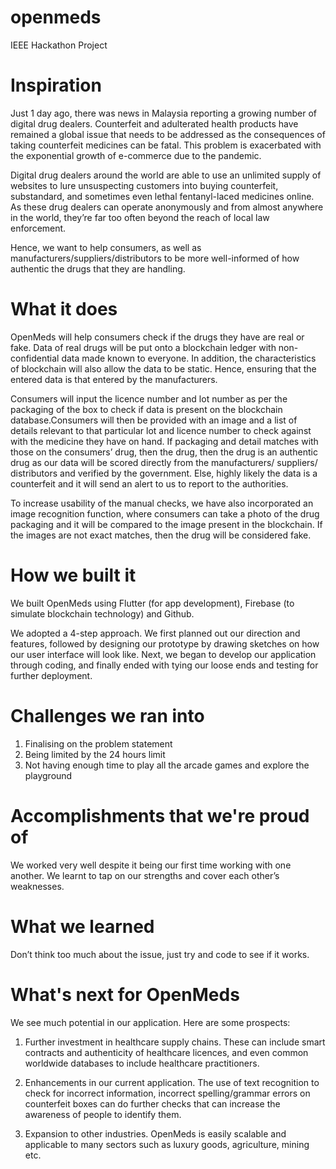 # openmeds
IEEE Hackathon Project

# Inspiration

Just 1 day ago, there was news in Malaysia reporting a growing number of digital drug dealers. Counterfeit and adulterated health products have remained a global issue that needs to be addressed as the consequences of taking counterfeit medicines can be fatal. This problem is exacerbated with the exponential growth of e-commerce due to the pandemic.

Digital drug dealers around the world are able to use an unlimited supply of websites to lure unsuspecting customers into buying counterfeit, substandard, and sometimes even lethal fentanyl-laced medicines online. As these drug dealers can operate anonymously and from almost anywhere in the world, they’re far too often beyond the reach of local law enforcement.

Hence, we want to help consumers, as well as manufacturers/suppliers/distributors to be more well-informed of how authentic the drugs that they are handling.

# What it does

OpenMeds will help consumers check if the drugs they have are real or fake. Data of real drugs will be put onto a blockchain ledger with non-confidential data made known to everyone. In addition, the characteristics of blockchain will also allow the data to be static. Hence, ensuring that the entered data is that entered by the manufacturers.

Consumers will input the licence number and lot number as per the packaging of the box to check if data is present on the blockchain database.Consumers will then be provided with an image and a list of details relevant to that particular lot and licence number to check against with the medicine they have on hand. If packaging and detail matches with those on the consumers’ drug, then the drug, then the drug is an authentic drug as our data will be scored directly from the manufacturers/ suppliers/ distributors and verified by the government. Else, highly likely the data is a counterfeit and it will send an alert to us to report to the authorities.

To increase usability of the manual checks, we have also incorporated an image recognition function, where consumers can take a photo of the drug packaging and it will be compared to the image present in the blockchain. If the images are not exact matches, then the drug will be considered fake.

# How we built it

We built OpenMeds using Flutter (for app development), Firebase (to simulate blockchain technology) and Github.

We adopted a 4-step approach. We first planned out our direction and features, followed by designing our prototype by drawing sketches on how our user interface will look like. Next, we began to develop our application through coding, and finally ended with tying our loose ends and testing for further deployment.

# Challenges we ran into

1.    Finalising on the problem statement
2.    Being limited by the 24 hours limit
3.    Not having enough time to play all the arcade games and explore the playground

# Accomplishments that we're proud of

We worked very well despite it being our first time working with one another. We learnt to tap on our strengths and cover each other’s weaknesses.

# What we learned

Don’t think too much about the issue, just try and code to see if it works.

# What's next for OpenMeds

We see much potential in our application. Here are some prospects:

1.    Further investment in healthcare supply chains. These can include smart contracts and authenticity of healthcare licences, and even common worldwide databases to include healthcare practitioners.

2.    Enhancements in our current application. The use of text recognition to check for incorrect information, incorrect spelling/grammar errors on counterfeit boxes can do further checks that can increase the awareness of people to identify them.

3.    Expansion to other industries. OpenMeds is easily scalable and applicable to many sectors such as luxury goods, agriculture, mining etc.

